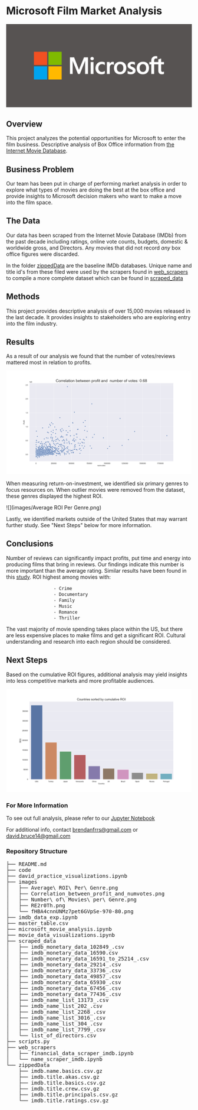 # Microsoft Film Market Analysis

![](images/RE2r0Th.png)

## Overview

This project analyzes the potential opportunities for Microsoft to enter the film business. Descriptive analysis of Box Office information from [the Internet Movie Database](imdb.com).   

## Business Problem

Our team has been put in charge of performing market analysis in order to explore what types of movies are doing the best at the box office and provide insights to Microsoft decision makers who want to make a move into the film space.

## The Data

Our data has been scraped from the Internet Movie Database (IMDb) from the past decade including ratings, online vote counts, budgets, domestic & worldwide gross, and Directors. Any movies that did not record *any* box office figures were discarded.

In the folder [zippedData](./zippedData) are the baseline IMDb databases. Unique name and title id's from these filed were used by the scrapers found in [web_scrapers](./web_scrapers) to compile a more complete dataset which can be found in [scraped_data](./scraped_data)

## Methods

This project provides descriptive analysis of over 15,000 movies released in the last decade. It provides insights to stakeholders who are exploring entry into the film industry.

## Results

As a result of our analysis we found that the number of votes/reviews mattered most in relation to profits.

![](images/Correlation_between_profit_and_numvotes.png)

When measuring return-on-investment, we identified six primary genres to focus resources on. When outlier movies were removed from the dataset, these genres displayed the highest ROI.

![](images/Average ROI Per Genre.png)

Lastly, we identified markets outside of the United States that may warrant further study. See "Next Steps" below for more information.  

## Conclusions

Number of reviews can significantly impact profits, put time and energy into producing films that bring in reviews. Our findings indicate this number is more important than the average rating. Similar results have been found in this [study](https://link.springer.com/article/10.1007%2Fs11747-017-0561-6).
ROI highest among movies with:

                      - Crime
                      - Documentary
                      - Family
                      - Music
                      - Romance
                      - Thriller

The vast majority of movie spending takes place within the US, but there are less expensive places to make films and get a significant ROI. Cultural understanding and research into each region should be considered.

## Next Steps

Based on the cumulative ROI figures, additional analysis may yield insights into less competitive markets and more profitable audiences.

![](Countries_sorted_by_cumulative_ROI.png)

### For More Information

To see out full analysis, please refer to our [Jupyter Notebook](microsoft_movie_analysis.ipynb)

For additional info, contact <brendanfrrs@gmail.com> or <david.bruce14@gmail.com>

### Repository Structure
<pre>
├── README.md
├── code
├── david_practice_visualizations.ipynb
├── images
│   ├── Average\ ROI\ Per\ Genre.png
│   ├── Correlation_between_profit_and_numvotes.png
│   ├── Number\ of\ Movies\ per\ Genre.png
│   ├── RE2r0Th.png
│   └── fHBA4cnnUNMz7pet6GVpSe-970-80.png
├── imdb_data_exp.ipynb
├── master_table.csv
├── microsoft_movie_analysis.ipynb
├── movie_data_visualizations.ipynb
├── scraped_data
│   ├── imdb_monetary_data_102849_.csv
│   ├── imdb_monetary_data_16590.csv
│   ├── imdb_monetary_data_16591_to_25214_.csv
│   ├── imdb_monetary_data_29214_.csv
│   ├── imdb_monetary_data_33736_.csv
│   ├── imdb_monetary_data_49857_.csv
│   ├── imdb_monetary_data_65930_.csv
│   ├── imdb_monetary_data_67456_.csv
│   ├── imdb_monetary_data_77436_.csv
│   ├── imdb_name_list_13173_.csv
│   ├── imdb_name_list_202_.csv
│   ├── imdb_name_list_2268_.csv
│   ├── imdb_name_list_3016_.csv
│   ├── imdb_name_list_304_.csv
│   ├── imdb_name_list_7799_.csv
│   └── list_of_directors.csv
├── scripts.py
├── web_scrapers
│   ├── financial_data_scraper_imdb.ipynb
│   └── name_scraper_imdb.ipynb
└── zippedData
    ├── imdb.name.basics.csv.gz
    ├── imdb.title.akas.csv.gz
    ├── imdb.title.basics.csv.gz
    ├── imdb.title.crew.csv.gz
    ├── imdb.title.principals.csv.gz
    └── imdb.title.ratings.csv.gz <pre>

